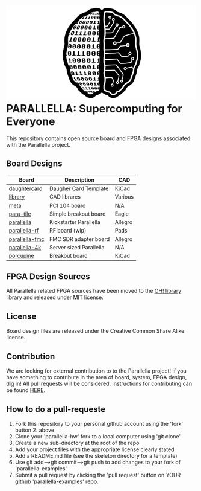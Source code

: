 ![alt tag](docs/parallella_logo_small.jpg)
PARALLELLA: Supercomputing for Everyone
========================================	

This repository contains open source board and FPGA designs associated with the Parallella project. 

## Board Designs

Board                                | Description             | CAD     |
-------------------------------------|-------------------------|---------|
[daughtercard](daughtercard)         | Daugher Card Template   | KiCad   |
[library](library)                   | CAD librares            | Various |
[meta](meta)                         | PCI 104 board           | N/A     |
[para-tile](para-tile/README.md)     | Simple breakout board   | Eagle   |
[parallella](parallella)             | Kickstarter Parallella  | Allegro |
[parallella-rf](parallella-rf)       | RF board (wip)          | Pads    |
[parallella-fmc](parallella-fmc)     | FMC SDR adapter board   | Allegro |
[parallella-4k](parallella-4k)       | Server sized Parallella | N/A     |
[porcupine](porcupine)               | Breakout board          | KiCad   |

## FPGA Design Sources
All Parallella related FPGA sources have been moved to the [OH! library](https://github.com/parallella/oh/tree/master/parallella) library and released under MIT license.

## License
Board design files are released under the Creative Common Share Alike license.

## Contribution
We are looking for external contribution to to the Parallella project! If you have something to contribute in the area of board, system, FPGA design, dig in! All pull requests will be considered. Instructions for contributing can be found [HERE](CONTRIBUTING.md).

## How to do a pull-requeste

1. Fork this repository to your personal github account using the 'fork' button 2. above
3. Clone your 'parallella-hw' fork to a local computer using 'git clone'
4. Create a new sub-directory at the root of the repo
5. Add your project files with the appropriate license clearly stated
6. Add a README.md file (see the skeleton directory for a template)
7. Use git add-->git commit-->git push to add changes to your fork of 'parallella-examples'
8. Submit a pull request by clicking the 'pull request' button on YOUR github 'parallella-examples' repo.


